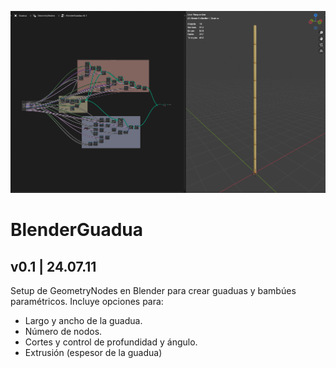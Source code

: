 ![blenderGuadua](blenderGuadua.png)

# BlenderGuadua
## v0.1 | 24.07.11

Setup de GeometryNodes en Blender para crear guaduas y bambúes paramétricos. Incluye opciones para:
- Largo y ancho de la guadua.
- Número de nodos.
- Cortes y control de profundidad y ángulo.
- Extrusión (espesor de la guadua)
